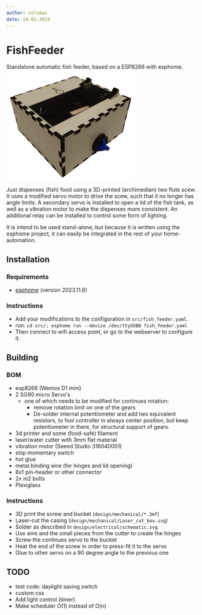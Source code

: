 ```yaml
---
author: colomax
date: 14-01-2024
---
```

# FishFeeder

Standalone automatic fish feeder, based on a ESP8266 with esphome.
![](assets/pictures/skyview.png)

Just dispenses (fish) food using a 3D-printed (archimedian) two flute scew. It uses a modified servo motor to drive the scew, such that it no longer has angle limits. A secondary servo is installed to open a lid of the fish tank, as well as a vibration motor to make the dispenses more consistent. An additional relay can be installed to control some form of lighting.

It is intend to be used stand-alone, but because it is written using the esphome project, it can easily be integrated in the rest of your home-automation. 

## Installation

### Requirements

- [esphome](www.esphome.io) (version 2023.11.6)

### Instructions

- Add your modifications to the configuration in `src/fish_feeder.yaml`.
- run: `cd src/; esphome run --device /dev/ttyUSB0 fish_feeder.yaml `
- Then connect to wifi access point, or go to the webserver to configure it.

## Building

### BOM

- esp8266 (Wemos D1 mini)
- 2 SG90 micro Servo's
  - one of which needs to be modified for continues rotation:
    - remove rotation limit on one of the gears
    - De-solder internal potentiometer and add two equivalent resistors, to fool controller in always center position, but keep potentiometer in there, for structural support of gears.
- 3d printer and some (food-safe) filament
- laser/water cutter with 3mm flat material
- vibration motor (Seeed Studio 316040001)
- stsp momentary switch
- hot glue
- metal binding wire (for hinges and lid opening)
- 8x1 pin-header or other connector
- 2x m2 bolts
- Plexiglass

### Instructions

- 3D print the screw and bucket (`design/mechanical/*.3mf`)
- Laser-cut the casing (`design/mechanical/Laser_cut_box.svg`)
- Solder as described in `design/electrical/schematic.svg`.
- Use wire and the small pieces from the cutter to create the hinges
- Screw the continues servo to the bucket
- Heat the end of the screw in order to press-fit it to the servo
- Glue to other servo on a 90 degree angle to the previous one

## TODO

- test code: daylight saving switch
- custom css
- Add light control (timer)
- Make scheduler O(1) instead of O(n)
